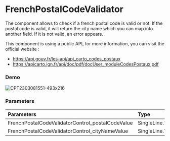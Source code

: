# FrenchPostalCodeValidator

The component allows to check if a french postal code is valid or not. If the postal code is valid, it will return the city name which you can map into another field. If it is not valid, an error appears.

This component is using a public API, for more information, you can visit the official website :
- https://api.gouv.fr/les-api/api_carto_codes_postaux
- https://apicarto.ign.fr/api/doc/pdf/docUser_moduleCodesPostaux.pdf


### Demo
![CPT2303081551-493x216](https://user-images.githubusercontent.com/127231787/223746115-027506ea-df2a-4ba1-8e82-170f2caf65af.gif)


### Parameters
|Parameters|Type|Required|
|:---------|:---------------|:----:|
|FrenchPostalCodeValidatorControl_postalCodeValue|SingleLine.Text|Yes|
|FrenchPostalCodeValidatorControl_cityNameValue|SingleLine.Text|No|



